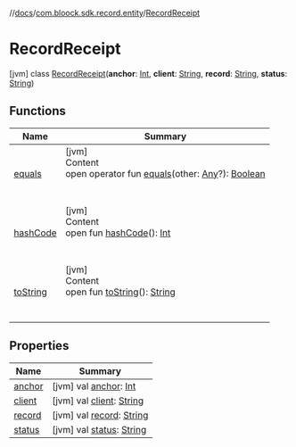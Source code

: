 //[docs](../../index.md)/[com.bloock.sdk.record.entity](../index.md)/[RecordReceipt](index.md)



# RecordReceipt  
 [jvm] class [RecordReceipt](index.md)(**anchor**: [Int](https://kotlinlang.org/api/latest/jvm/stdlib/kotlin/-int/index.html), **client**: [String](https://kotlinlang.org/api/latest/jvm/stdlib/kotlin/-string/index.html), **record**: [String](https://kotlinlang.org/api/latest/jvm/stdlib/kotlin/-string/index.html), **status**: [String](https://kotlinlang.org/api/latest/jvm/stdlib/kotlin/-string/index.html))   


## Functions  
  
|  Name|  Summary| 
|---|---|
| <a name="kotlin/Any/equals/#kotlin.Any?/PointingToDeclaration/"></a>[equals](../../com.bloock.sdk.shared.entity.exception/-invalid-argument-exception/index.md#%5Bkotlin%2FAny%2Fequals%2F%23kotlin.Any%3F%2FPointingToDeclaration%2F%5D%2FFunctions%2F-1118872965)| <a name="kotlin/Any/equals/#kotlin.Any?/PointingToDeclaration/"></a>[jvm]  <br>Content  <br>open operator fun [equals](../../com.bloock.sdk.shared.entity.exception/-invalid-argument-exception/index.md#%5Bkotlin%2FAny%2Fequals%2F%23kotlin.Any%3F%2FPointingToDeclaration%2F%5D%2FFunctions%2F-1118872965)(other: [Any](https://kotlinlang.org/api/latest/jvm/stdlib/kotlin/-any/index.html)?): [Boolean](https://kotlinlang.org/api/latest/jvm/stdlib/kotlin/-boolean/index.html)  <br><br><br>
| <a name="kotlin/Any/hashCode/#/PointingToDeclaration/"></a>[hashCode](../../com.bloock.sdk.shared.entity.exception/-invalid-argument-exception/index.md#%5Bkotlin%2FAny%2FhashCode%2F%23%2FPointingToDeclaration%2F%5D%2FFunctions%2F-1118872965)| <a name="kotlin/Any/hashCode/#/PointingToDeclaration/"></a>[jvm]  <br>Content  <br>open fun [hashCode](../../com.bloock.sdk.shared.entity.exception/-invalid-argument-exception/index.md#%5Bkotlin%2FAny%2FhashCode%2F%23%2FPointingToDeclaration%2F%5D%2FFunctions%2F-1118872965)(): [Int](https://kotlinlang.org/api/latest/jvm/stdlib/kotlin/-int/index.html)  <br><br><br>
| <a name="kotlin/Any/toString/#/PointingToDeclaration/"></a>[toString](../../com.bloock.sdk.shared.entity.exception/-invalid-argument-exception/index.md#%5Bkotlin%2FAny%2FtoString%2F%23%2FPointingToDeclaration%2F%5D%2FFunctions%2F-1118872965)| <a name="kotlin/Any/toString/#/PointingToDeclaration/"></a>[jvm]  <br>Content  <br>open fun [toString](../../com.bloock.sdk.shared.entity.exception/-invalid-argument-exception/index.md#%5Bkotlin%2FAny%2FtoString%2F%23%2FPointingToDeclaration%2F%5D%2FFunctions%2F-1118872965)(): [String](https://kotlinlang.org/api/latest/jvm/stdlib/kotlin/-string/index.html)  <br><br><br>


## Properties  
  
|  Name|  Summary| 
|---|---|
| <a name="com.bloock.sdk.record.entity/RecordReceipt/anchor/#/PointingToDeclaration/"></a>[anchor](anchor.md)| <a name="com.bloock.sdk.record.entity/RecordReceipt/anchor/#/PointingToDeclaration/"></a> [jvm] val [anchor](anchor.md): [Int](https://kotlinlang.org/api/latest/jvm/stdlib/kotlin/-int/index.html)   <br>
| <a name="com.bloock.sdk.record.entity/RecordReceipt/client/#/PointingToDeclaration/"></a>[client](client.md)| <a name="com.bloock.sdk.record.entity/RecordReceipt/client/#/PointingToDeclaration/"></a> [jvm] val [client](client.md): [String](https://kotlinlang.org/api/latest/jvm/stdlib/kotlin/-string/index.html)   <br>
| <a name="com.bloock.sdk.record.entity/RecordReceipt/record/#/PointingToDeclaration/"></a>[record](record.md)| <a name="com.bloock.sdk.record.entity/RecordReceipt/record/#/PointingToDeclaration/"></a> [jvm] val [record](record.md): [String](https://kotlinlang.org/api/latest/jvm/stdlib/kotlin/-string/index.html)   <br>
| <a name="com.bloock.sdk.record.entity/RecordReceipt/status/#/PointingToDeclaration/"></a>[status](status.md)| <a name="com.bloock.sdk.record.entity/RecordReceipt/status/#/PointingToDeclaration/"></a> [jvm] val [status](status.md): [String](https://kotlinlang.org/api/latest/jvm/stdlib/kotlin/-string/index.html)   <br>

